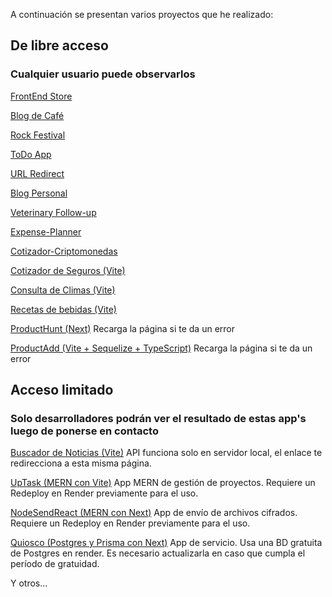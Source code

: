 A continuación se presentan varios proyectos que he realizado:

## De libre acceso 
### Cualquier usuario puede observarlos

<a href="https://forexamplestore.netlify.app/" target="_blank">FrontEnd Store</a>

<a href="https://coffeeknowledge.netlify.app/" target="_blank">Blog de Café</a>

<a href="https://rockfestivaladd.netlify.app/" target="_blank">Rock Festival</a>

<a href="https://todotask23bymaim.netlify.app/" target="_blank">ToDo App</a>

<a href="https://react-6fe97.web.app/" target="_blank">URL Redirect</a>

<a href="https://blogstatic.netlify.app/" target="_blank">Blog Personal</a>

<a href="https://veterinary-followup.netlify.app/" target="_blank">Veterinary Follow-up</a>

<a href="https://expense-planner-2023.netlify.app/" target="_blank">Expense-Planner</a>

<a href="https://cotizador-criptos-23.netlify.app/" target="_blank">Cotizador-Criptomonedas</a>



<a href="https://cotizadorseguros23.netlify.app/" target="_blank">Cotizador de Seguros (Vite)</a>

<a href="https://consultaclima24.netlify.app/" target="_blank">Consulta de Climas (Vite)</a>

<a href="https://recetasbebidas24.netlify.app/" target="_blank">Recetas de bebidas (Vite)</a>

<!-- <a href="https://quiosco-next-production.up.railway.app/" target="_blank">Quiosco App (Next)</a> -->

<a href="https://producthunt-next-eight.vercel.app/" target="_blank">ProductHunt (Next)</a>
Recarga la página si te da un error

<a href="https://frontend-product.vercel.app/" target="_blank">ProductAdd (Vite + Sequelize + TypeScript)</a>
Recarga la página si te da un error

## Acceso limitado 
### Solo desarrolladores podrán ver el resultado de estas app's luego de ponerse en contacto
<!-- <a href="https://06-guitar-remix.vercel.app/" target="_blank">GuitarLa (Remix)</a>:
Requiere despertar la API de strapi

<a href="https://guitarla-next-topaz.vercel.app/" target="_blank">GuitarLa (NextJs)</a>:
Requiere despertar la API de strapi -->

<a href="https://marioibarra.netlify.app/developments.html" target="_blank">Buscador de Noticias (Vite)</a>
API funciona solo en servidor local, el enlace te redirecciona a esta misma página.

<a href="https://uptaskmern.vercel.app/" target="_blank">UpTask (MERN con Vite)</a>
App MERN de gestión de proyectos. Requiere un Redeploy en Render previamente para el uso.

<a href="https://nodesendfrontend-next.vercel.app" target="_blank">NodeSendReact (MERN con Next)</a>
App de envío de archivos cifrados. Requiere un Redeploy en Render previamente para el uso.

<a href="https://quiosco-next24.vercel.app/" target="_blank">Quiosco (Postgres y Prisma con Next)</a>
App de servicio. Usa una BD gratuita de Postgres en render. Es necesario actualizarla en caso que cumpla el período de gratuidad.

<p>Y otros...</p>
